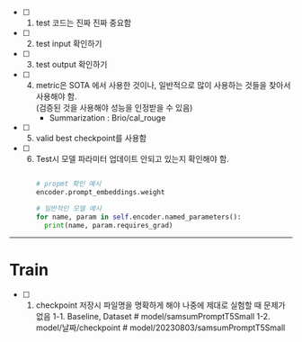 - [ ] 1. test 코드는 진짜 진짜 중요함
- [ ] 2. test input 확인하기
- [ ] 3. test output 확인하기
- [ ] 4. metric은 SOTA 에서 사용한 것이나, 일반적으로 많이 사용하는 것들을 찾아서 사용해야 함.  
      (검증된 것을 사용해야 성능을 인정받을 수 있음)  
      - Summarization : Brio/cal_rouge  
- [ ] 5. valid best checkpoint를 사용함
- [ ] 6. Test시 모델 파라미터 업데이트 안되고 있는지 확인해야 함.
      ```python
      
      # propmt 확인 예시
      encoder.prompt_embeddings.weight

      # 일반적인 모델 예시
      for name, param in self.encoder.named_parameters():
        print(name, param.requires_grad)
      
      ```
----------------------------------------------------------------------------------------------------------------------------------
# Train
- [ ] 1. checkpoint 저장시 파일명을 명확하게 해야 나중에 제대로 실험할 때 문제가 없음
      1-1. Baseline, Dataset # model/samsumPromptT5Small
      1-2. model/날짜/checkpoint  # model/20230803/samsumPromptT5Small

